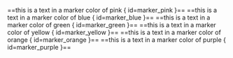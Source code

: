 ==this is a text in a marker color of pink { id=marker_pink }==
==this is a text in a marker color of blue { id=marker_blue }==
==this is a text in a marker color of green { id=marker_green }==
==this is a text in a marker color of yellow { id=marker_yellow }==
==this is a text in a marker color of orange { id=marker_orange }==
==this is a text in a marker color of purple { id=marker_purple }==